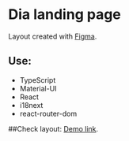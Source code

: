 # Dia landing page

Layout created with [Figma](https://www.figma.com/file/7qwsWggv9BAxMi2VPhBuPr/Air-(formerly-Dia)).

## Use:

- TypeScript
- Material-UI
- React
- i18next
- react-router-dom

##Check layout:
[Demo link](https://xapg6acc.github.io/home/).
